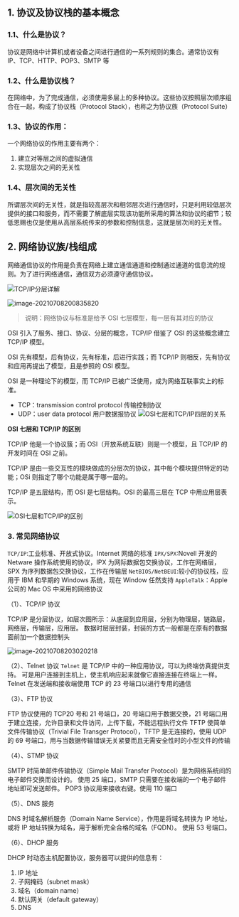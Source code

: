 ## 1. 协议及协议栈的基本概念

### 1.1、什么是协议？

协议是网络中计算机或者设备之间进行通信的一系列规则的集合。通常协议有 IP、TCP、HTTP、POP3、SMTP 等

### 1.2、什么是协议栈？

在网络中，为了完成通信，必须使用多层上的多种协议。这些协议按照层次顺序组合在一起，构成了协议栈（Protocol Stack），也称之为协议族（Protocol Suite）

### 1.3、协议的作用：

一个网络协议的作用主要有两个：

1. 建立对等层之间的虚拟通信
2. 实现层次之间的无关性

### 1.4、层次间的无关性

所谓层次间的无关性，就是指较高层次和相邻层次进行通信时，只是利用较低层次提供的接口和服务，而不需要了解底层实现该功能所采用的算法和协议的细节；较低恩赐也仅是使用从高层系统传来的参数和控制信息，这就是层次间的无关性。

## 2. 网络协议族/栈组成

网络通信协议的作用是负责在网络上建立通信通道和控制通过通道的信息流的规则。为了进行网络通信，通信双方必须遵守通信协议。

![TCP/IP分层详解](.\img\20170402093731816.png)

![image-20210708200835820](./img/image-20210708200835820.png)

> 说明：网络协议与标准是给予 OSI 七层模型，每一层有其对应的协议

OSI 引入了服务、接口、协议、分层的概念，TCP/IP 借鉴了 OSI 的这些概念建立 TCP/IP 模型。

OSI 先有模型，后有协议，先有标准，后进行实践；而 TCP/IP 则相反，先有协议和应用再提出了模型，且是参照的 OSI 模型。

OSI 是一种理论下的模型，而 TCP/IP 已被广泛使用，成为网络互联事实上的标准。

- TCP：transmission control protocol 传输控制协议
- UDP：user data protocol 用户数据报协议
  ![OSI七层和TCP/IP四层的关系](./img/image-20210708201115176.png)

**OSI 七层和 TCP/IP 的区别**

TCP/IP 他是一个协议簇；而 OSI（开放系统互联）则是一个模型，且 TCP/IP 的开发时间在 OSI 之前。

TCP/IP 是由一些交互性的模块做成的分层次的协议，其中每个模块提供特定的功能；OSi 则指定了哪个功能是属于哪一层的。

TCP/IP 是五层结构，而 OSI 是七层结构。OSI 的最高三层在 TCP 中用应用层表示。

![OSI七层和TCP/IP的区别](./img/2018041112053246.png)

### 3. 常见网络协议

`TCP/IP`:工业标准、开放式协议。Internet 网络的标准
`IPX/SPX`:Novell 开发的 Netware 操作系统使用的协议，IPX 为网际数据包交换协议，工作在网络层，SPX 为序列数据包交换协议，工作在传输层
`NetBIOS/NetBEUI`:较小的协议栈，应用于 IBM 和早期的 Windows 系统，现在 Window 任然支持
`AppleTalk`：Apple 公司的 Mac OS 中采用的网络协议

（1）、TCP/IP 协议

TCP/IP 是分层协议，如层次图所示：从底层到应用层，分别为物理层，链路层，网络层，传输层，应用层。
数据时层层封装，封装的方式一般都是在原有的数据面前加一个数据控制头

![image-20210708203020218](./img/image-20210708203020218.png)

（2）、Telnet 协议
`Telnet` 是 TCP/IP 中的一种应用协议，可以为终端仿真提供支持。
可是用户连接到主机上，使主机响应起来就像它直接连接在终端上一样。
Telnet 在发送端和接收端使用 TCP 的 23 号端口以进行专用的通信

（3）、FTP 协议

FTP 协议使用的 TCP20 号和 21 号端口，20 号端口用于数据交换，21 号端口用于建立连接，允许目录和文件访问，上传下载，不能远程执行文件
TFTP 使简单文件传输协议（Trivial File Transger Protocol），TFTP 是无连接的，使用 UDP 的 69 号端口，用与当数据传输错误无关紧要而且无需安全性时的小型文件的传输

（4）、STMP 协议

SMTP 时简单邮件传输协议（Simple Mail Transfer Protocol）是为网络系统间的电子邮件交换而设计的。
使用 25 端口，SMTP 只需要在接收端的一个电子邮件地址即可发送邮件。
POP3 协议用来接收右键。使用 110 端口

（5）、DNS 服务

DNS 时域名解析服务（Domain Name Service），作用是将域名转换为 IP 地址，或将 IP 地址转换为域名，用于解析完全合格的域名（FQDN）。
使用 53 号端口。

（6）、DHCP 服务

DHCP 时动态主机配置协议，服务器可以提供的信息有：

1. IP 地址
2. 子网掩码（subnet mask）
3. 域名（domain name）
4. 默认网关（default gateway）
5. DNS
